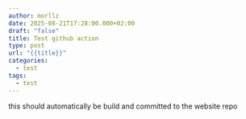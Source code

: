```yaml
---
author: morllz
date: 2025-08-21T17:28:00.000+02:00
draft: "false"
title: Test github action
type: post
url: "{{title}}"
categories:
  - test
tags:
  - test
---
```

this should automatically be build and committed to the website repo
